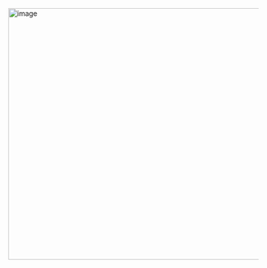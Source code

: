 <img width="506" alt="image" src="https://user-images.githubusercontent.com/94914472/222598141-ac325fff-9d5a-4389-b561-3409eedde0eb.png">

